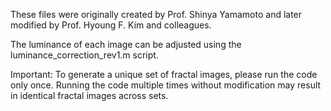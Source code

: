These files were originally created by Prof. Shinya Yamamoto and later modified by Prof. Hyoung F. Kim and colleagues.

The luminance of each image can be adjusted using the luminance_correction_rev1.m script.

Important: To generate a unique set of fractal images, please run the code only once. Running the code multiple times without modification may result in identical fractal images across sets.
